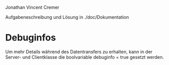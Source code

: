 Jonathan Vincent Cremer

Aufgabeneschreibung und Lösung in ./doc/Dokumentation

Debuginfos
===============
Um mehr Details während des Datentransfers zu erhalten, kann in der Server- und Clientklasse
die boolvariable debuginfo = true gesetzt werden.
